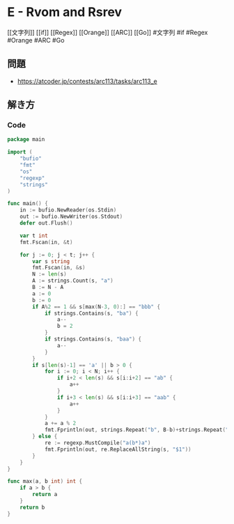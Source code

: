 # E - Rvom and Rsrev
[[文字列]] [[if]] [[Regex]] [[Orange]] [[ARC]] [[Go]]
#文字列 #if #Regex #Orange #ARC #Go 

## 問題
- https://atcoder.jp/contests/arc113/tasks/arc113_e

## 解き方
### Code
```go
package main

import (
	"bufio"
	"fmt"
	"os"
	"regexp"
	"strings"
)

func main() {
	in := bufio.NewReader(os.Stdin)
	out := bufio.NewWriter(os.Stdout)
	defer out.Flush()

	var t int
	fmt.Fscan(in, &t)

	for j := 0; j < t; j++ {
		var s string
		fmt.Fscan(in, &s)
		N := len(s)
		A := strings.Count(s, "a")
		B := N - A
		a := 0
		b := 0
		if A%2 == 1 && s[max(N-3, 0):] == "bbb" {
			if strings.Contains(s, "ba") {
				a--
				b = 2
			}
			if strings.Contains(s, "baa") {
				a--
			}
		}
		if s[len(s)-1] == 'a' || b > 0 {
			for i := 0; i < N; i++ {
				if i+2 < len(s) && s[i:i+2] == "ab" {
					a++
				}
				if i+3 < len(s) && s[i:i+3] == "aab" {
					a++
				}
			}
			a += a % 2
			fmt.Fprintln(out, strings.Repeat("b", B-b)+strings.Repeat("a", A-a))
		} else {
			re := regexp.MustCompile("a(b*)a")
			fmt.Fprintln(out, re.ReplaceAllString(s, "$1"))
		}
	}
}

func max(a, b int) int {
	if a > b {
		return a
	}
	return b
}
```